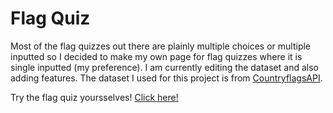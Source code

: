 # Flag Quiz
Most of the flag quizzes out there are plainly multiple choices or multiple inputted so I decided to make my own page for flag quizzes where it is single inputted (my preference). I am currently editing the dataset and also adding features. 
The dataset I used for this project is from [CountryflagsAPI](https://countryflagsapi.netlify.app).

Try the flag quiz yoursselves!
[Click here!](https://github.com/clarsbyte/Flag-Quiz/deployments/github-pages)
